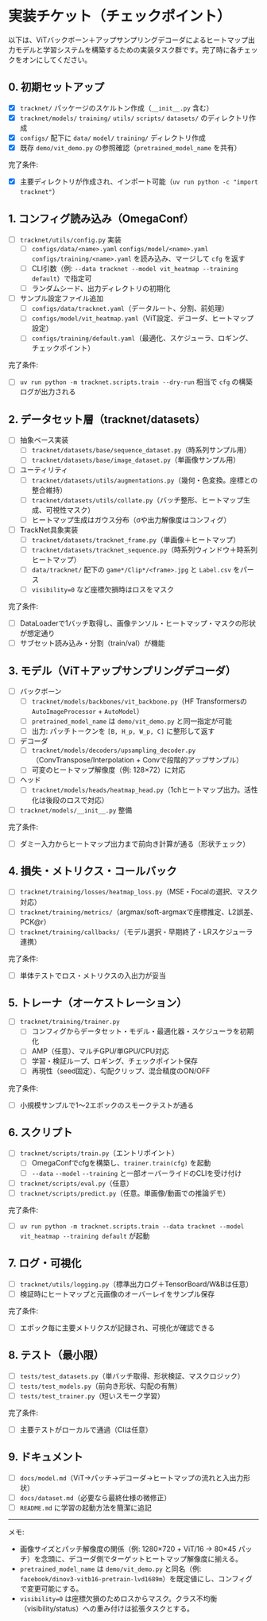 # 実装チケット（チェックポイント）

以下は、ViTバックボーン＋アップサンプリングデコーダによるヒートマップ出力モデルと学習システムを構築するための実装タスク群です。完了時に各チェックをオンにしてください。

## 0. 初期セットアップ
- [x] `tracknet/` パッケージのスケルトン作成（`__init__.py` 含む）
- [x] `tracknet/models/` `training/` `utils/` `scripts/` `datasets/` のディレクトリ作成
- [x] `configs/` 配下に `data/` `model/` `training/` ディレクトリ作成
- [x] 既存 `demo/vit_demo.py` の参照確認（`pretrained_model_name` を共有）

完了条件:
- [x] 主要ディレクトリが作成され、インポート可能（`uv run python -c "import tracknet"`）

## 1. コンフィグ読み込み（OmegaConf）
- [ ] `tracknet/utils/config.py` 実装
  - [ ] `configs/data/<name>.yaml` `configs/model/<name>.yaml` `configs/training/<name>.yaml` を読み込み、マージして `cfg` を返す
  - [ ] CLI引数（例: `--data tracknet --model vit_heatmap --training default`）で指定可
  - [ ] ランダムシード、出力ディレクトリの初期化
- [ ] サンプル設定ファイル追加
  - [ ] `configs/data/tracknet.yaml`（データルート、分割、前処理）
  - [ ] `configs/model/vit_heatmap.yaml`（ViT設定、デコーダ、ヒートマップ設定）
  - [ ] `configs/training/default.yaml`（最適化、スケジューラ、ロギング、チェックポイント）

完了条件:
- [ ] `uv run python -m tracknet.scripts.train --dry-run` 相当で `cfg` の構築ログが出力される

## 2. データセット層（tracknet/datasets）
- [ ] 抽象ベース実装
  - [ ] `tracknet/datasets/base/sequence_dataset.py`（時系列サンプル用）
  - [ ] `tracknet/datasets/base/image_dataset.py`（単画像サンプル用）
- [ ] ユーティリティ
  - [ ] `tracknet/datasets/utils/augmentations.py`（幾何・色変換。座標との整合維持）
  - [ ] `tracknet/datasets/utils/collate.py`（バッチ整形、ヒートマップ生成、可視性マスク）
  - [ ] ヒートマップ生成はガウス分布（σや出力解像度はコンフィグ）
- [ ] TrackNet具象実装
  - [ ] `tracknet/datasets/tracknet_frame.py`（単画像＋ヒートマップ）
  - [ ] `tracknet/datasets/tracknet_sequence.py`（時系列ウィンドウ＋時系列ヒートマップ）
  - [ ] `data/tracknet/` 配下の `game*/Clip*/<frame>.jpg` と `Label.csv` をパース
  - [ ] `visibility=0` など座標欠損時はロスをマスク

完了条件:
- [ ] DataLoaderで1バッチ取得し、画像テンソル・ヒートマップ・マスクの形状が想定通り
- [ ] サブセット読み込み・分割（train/val）が機能

## 3. モデル（ViT＋アップサンプリングデコーダ）
- [ ] バックボーン
  - [ ] `tracknet/models/backbones/vit_backbone.py`（HF Transformersの `AutoImageProcessor` + `AutoModel`）
  - [ ] `pretrained_model_name` は `demo/vit_demo.py` と同一指定が可能
  - [ ] 出力: パッチトークンを `[B, H_p, W_p, C]` に整形して返す
- [ ] デコーダ
  - [ ] `tracknet/models/decoders/upsampling_decoder.py`（ConvTranspose/Interpolation + Convで段階的アップサンプル）
  - [ ] 可変のヒートマップ解像度（例: 128×72）に対応
- [ ] ヘッド
  - [ ] `tracknet/models/heads/heatmap_head.py`（1chヒートマップ出力。活性化は後段のロスで対応）
- [ ] `tracknet/models/__init__.py` 整備

完了条件:
- [ ] ダミー入力からヒートマップ出力まで前向き計算が通る（形状チェック）

## 4. 損失・メトリクス・コールバック
- [ ] `tracknet/training/losses/heatmap_loss.py`（MSE・Focalの選択、マスク対応）
- [ ] `tracknet/training/metrics/`（argmax/soft-argmaxで座標推定、L2誤差、PCK@r）
- [ ] `tracknet/training/callbacks/`（モデル選択・早期終了・LRスケジューラ連携）

完了条件:
- [ ] 単体テストでロス・メトリクスの入出力が妥当

## 5. トレーナ（オーケストレーション）
- [ ] `tracknet/training/trainer.py`
  - [ ] コンフィグからデータセット・モデル・最適化器・スケジューラを初期化
  - [ ] AMP（任意）、マルチGPU/単GPU/CPU対応
  - [ ] 学習・検証ループ、ロギング、チェックポイント保存
  - [ ] 再現性（seed固定）、勾配クリップ、混合精度のON/OFF

完了条件:
- [ ] 小規模サンプルで1〜2エポックのスモークテストが通る

## 6. スクリプト
- [ ] `tracknet/scripts/train.py`（エントリポイント）
  - [ ] OmegaConfでcfgを構築し、`trainer.train(cfg)` を起動
  - [ ] `--data` `--model` `--training` と一部オーバーライドのCLIを受け付け
- [ ] `tracknet/scripts/eval.py`（任意）
- [ ] `tracknet/scripts/predict.py`（任意。単画像/動画での推論デモ）

完了条件:
- [ ] `uv run python -m tracknet.scripts.train --data tracknet --model vit_heatmap --training default` が起動

## 7. ログ・可視化
- [ ] `tracknet/utils/logging.py`（標準出力ログ＋TensorBoard/W&Bは任意）
- [ ] 検証時にヒートマップと元画像のオーバーレイをサンプル保存

完了条件:
- [ ] エポック毎に主要メトリクスが記録され、可視化が確認できる

## 8. テスト（最小限）
- [ ] `tests/test_datasets.py`（単バッチ取得、形状検証、マスクロジック）
- [ ] `tests/test_models.py`（前向き形状、勾配の有無）
- [ ] `tests/test_trainer.py`（短いスモーク学習）

完了条件:
- [ ] 主要テストがローカルで通過（CIは任意）

## 9. ドキュメント
- [ ] `docs/model.md`（ViT→パッチ→デコーダ→ヒートマップの流れと入出力形状）
- [ ] `docs/dataset.md`（必要なら最終仕様の微修正）
- [ ] `README.md` に学習の起動方法を簡潔に追記

---

メモ:
- 画像サイズとパッチ解像度の関係（例: 1280×720 + ViT/16 → 80×45 パッチ）を念頭に、デコーダ側でターゲットヒートマップ解像度に揃える。
- `pretrained_model_name` は `demo/vit_demo.py` と同名（例: `facebook/dinov3-vitb16-pretrain-lvd1689m`）を既定値にし、コンフィグで変更可能にする。
- `visibility=0` は座標欠損のためロスからマスク。クラス不均衡（visibility/status）への重み付けは拡張タスクとする。
